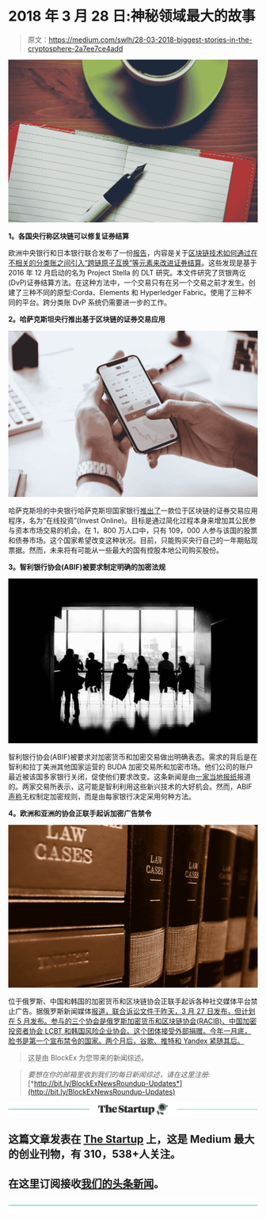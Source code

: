 # 2018 年 3 月 28 日:神秘领域最大的故事

> 原文：<https://medium.com/swlh/28-03-2018-biggest-stories-in-the-cryptosphere-2a7ee7ce4add>

![](img/b91d7c90cdb9eadb330a72fdf2e8b645.png)

**1。各国央行称区块链可以修复证券结算**

欧洲中央银行和日本银行联合发布了一份[报告](http://www.boj.or.jp/en/announcements/release_2018/data/rel180327a1.pdf)，内容是关于[区块链技术如何通过在不相关的分类账之间引入“跨链原子互换”等元素来改进证券结算](https://www.coindesk.com/central-banks-say-blockchain-shake-securities-settlement/)。这些发现是基于 2016 年 12 月启动的名为 Project Stella 的 DLT 研究。本文件研究了货银两讫(DvP)证券结算方法。在这种方法中，一个交易只有在另一个交易之前才发生。创建了三种不同的原型:Corda、Elements 和 Hyperledger Fabric。使用了三种不同的平台。跨分类账 DvP 系统仍需要进一步的工作。

**2。哈萨克斯坦央行推出基于区块链的证券交易应用**

![](img/33b8d80d01ca476ae4e6d30da63209ac.png)

哈萨克斯坦的中央银行哈萨克斯坦国家银行[推出了](https://uk.reuters.com/article/us-kazakhstan-cenbank-apps-blockchain/kazakhstans-central-bank-launches-securities-trading-app-idUKKBN1H41RW)一款位于区块链的证券交易应用程序，名为“在线投资”(Invest Online)。目标是通过简化过程本身来增加其公民参与资本市场交易的机会。在 1，800 万人口中，只有 109，000 人参与该国的股票和债券市场。这个国家希望改变这种状况。目前，只能购买央行自己的一年期贴现票据。然而，未来将有可能从一些最大的国有控股本地公司购买股份。

**3。智利银行协会(ABIF)被要求制定明确的加密法规**

![](img/cedff9f046097c8b08a9d2eeb18c1775.png)

智利银行协会(ABIF)被要求对加密货币和加密交易做出明确表态。需求的背后是在智利和拉丁美洲其他国家运营的 BUDA 加密交易所和加密市场。他们公司的账户最近被该国多家银行关闭，促使他们要求改变。这条新闻是由[一家当地报纸](http://www.pulso.cl/empresas-mercados/plataformas-chilenas-criptomonedas-llaman-la-abif-tomar-definiciones-la-industria/)报道的。两家交易所表示，这可能是智利利用这些新兴技术的大好机会。然而，ABIF [声称](https://www.publimetro.cl/cl/noticias/2018/03/27/operadores-criptomonedas-emplazan-bancos-cierre-cuentas.html)无权制定加密规则，而是由每家银行决定采用何种方法。

**4。欧洲和亚洲的协会正联手起诉加密广告禁令**

![](img/a52f98d243b194cda7afa8b9e3f3218c.png)

位于俄罗斯、中国和韩国的加密货币和区块链协会正联手起诉各种社交媒体平台禁止广告。据俄罗斯新闻媒体[报道，联合诉讼文件于昨天，3 月 27 日发布，但计划在 5 月发布。参与的三个协会是俄罗斯加密货币和区块链协会(RACIB)、中国加密投资者协会 LCBT 和韩国风险企业协会。这个团体接受外部捐赠。今年一月底，脸书是第一个宣布禁令的国家。两个月后，谷歌、推特和 Yandex 紧随其后。](http://tass.ru/ekonomika/5070512)

> 这是由 BlockEx 为您带来的新闻综述。

> *要想在你的邮箱里收到我们的每日新闻综述，请在这里注册:*[*http://bit.ly/BlockExNewsRoundup-Updates*](http://bit.ly/BlockExNewsRoundup-Updates)

[![](img/308a8d84fb9b2fab43d66c117fcc4bb4.png)](https://medium.com/swlh)

## 这篇文章发表在 [The Startup](https://medium.com/swlh) 上，这是 Medium 最大的创业刊物，有 310，538+人关注。

## 在这里订阅接收[我们的头条新闻](http://growthsupply.com/the-startup-newsletter/)。

[![](img/b0164736ea17a63403e660de5dedf91a.png)](https://medium.com/swlh)